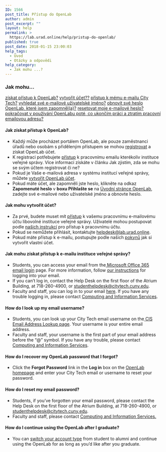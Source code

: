 ```yaml
---
ID: 1566
post_title: Přístup do OpenLab
author: admin
post_excerpt: ""
layout: help
permalink: >
  https://lab.urad.online/help/pristup-do-openlab/
published: true
post_date: 2018-01-15 23:00:03
help_tags:
  - Úvod
  - Otázky a odpovědi
help_category:
  - Jak mohu ...?
---
```

<h3>Jak mohu…</h3>
<a href="https://lab.urad.online/help/pristup-do-openlab/#gainaccess">získat přístup k OpenLab?</a>
<a href="https://lab.urad.online/help/pristup-do-openlab/#createaccount">vytvořit účet??</a>
<a href="https://lab.urad.online/help/pristup-do-openlab/#email">přístup k mému e-mailu City Tech?</a>
<a href="https://lab.urad.online/help/pristup-do-openlab/#username">vyhledat své e-mailové uživatelské jméno?</a>
<a href="https://lab.urad.online/help/pristup-do-openlab/#olpassword">obnovit své heslo OpenLab, které jsem zapomněl(a)?</a>
<a href="https://lab.urad.online/help/pristup-do-openlab/#emailpassword">resetovat moje e-mailové heslo?</a><a name="gainaccess"></a>
<a href="https://lab.urad.online/help/pristup-do-openlab/#alumni">pokračovat v používání OpenLabu poté, co ukončím práci a ztratím pracovní emailovou adresu?</a>
<h4>Jak získat přístup k OpenLab?</h4>
<ul>
 	<li>Každý může procházet portálem OpenLab, ale pouze zaměstnanci úřadů nebo osobám s přiděleným přístupem se mohou <a href="https://lab.urad.online/help/registrace-na-openlab/">registrovat</a> a získat OpenLab účet.</li>
 	<li>K registraci potřebujete <a href="https://lab.urad.online/help/accessing-your-city-tech-email-for-students/">přístup</a> k pracovnímu emailu kterékoliv instituce veřejné správy. Více informací získáte v článku Jak zjistím, zda se mohu se svým účtem registrovat či ne? </li>
 	<li>Pokud je Vaše e-mailová adresa v systému institucí veřejné správy, můžete <a href="https://lab.urad.online/help/registrace-na-openlab/">vytvořit OpenLab účet</a>.</li>
   	<li>Pokud máte účet, ale zapomněli jste heslo, klikněte na odkaz <strong>Zapomenuté heslo</strong> v <strong> boxu Přihlašte se</strong> na <a href="https://lab.urad.online/">Úvodní stránce OpenLab</a>, zadejte své e-mailové nebo uživatelské jméno a obnovte heslo.<a name="createaccount"></a></li>
</ul>
<h4>Jak mohu vytvořit účet?</h4>
<ul>
 	<li>Za prvé, budete muset mít <a href="https://lab.urad.online/help/accessing-your-city-tech-email-for-students/">přístup</a> k vašemu pracovnímu e-mailovému účtu libovolné instituce veřejné správy. Uživatelé mohou postupovat podle <a href="https://lab.urad.online/help/accessing-your-city-tech-email-for-students/">našich instrukcí</a> pro přístup k pracovnímu účtu.</li>
 	<li>Pokud se nemůžete přihlásit, kontaktujte <a href="mailto:studenthelpdesk@citytech.cuny.edu">helpdesk@lab.urad.online</a>.
 	</li><li>Pokud máte přístup k e-mailu, postupujte podle našich <a href="https://lab.urad.online/help/registrace-na-openlab/">pokynů</a> jak si vytvořit vlastní účet.<a name="email"></a></li>
</ul>
<h4>Jak mohu získat přístup k e-mailu instituce veřejné správy?</h4>
<ul>
 	<li>Students, you can access your email from the<a href="https://login.microsoftonline.com/login.srf?wa=wsignin1.0&amp;rpsnv=2&amp;ct=1377636614&amp;rver=6.1.6206.0&amp;wp=MBI_KEY&amp;wreply=https:%2F%2Fwww.outlook.com%2Fowa%2F&amp;id=260563&amp;whr=mail.citytech.cuny.edu&amp;CBCXT=out"> Microsoft Office 365 email login</a> page. For more information, follow <a href="https://lab.urad.online/help/accessing-your-city-tech-email-for-students/">our instructions</a> for logging into your email.</li>
 	<li>If you can’t log in, contact the Help Desk on the first floor of the Atrium Building, at 718-260-4900, or <a href="mailto:studenthelpdesk@citytech.cuny.edu">studenthelpdesk@citytech.cuny.edu</a>.</li>
 	<li>Faculty and staff, you can log in to your email <a href="http://email1.citytech.cuny.edu/gw/webacc">here</a>. If you have any trouble logging in, please contact <a href="http://cis.citytech.cuny.edu/index.aspx">Computing and Information Services</a>.</li>
</ul>
<a name="username"></a>
<h4>How do I look up my email username?</h4>
<ul>
 	<li>Students, you can look up your City Tech email username on the<a href="http://cis.citytech.cuny.edu/Student/it_student_findemail.aspx"> CIS Email Address Lookup page</a>. Your username is your entire email address.</li>
 	<li>Faculty and staff, your username is the first part of your email address before the “@” symbol. If you have any trouble, please contact <a href="http://cis.citytech.cuny.edu/index.aspx">Computing and Information Services</a>.</li>
</ul>
<a name="olpassword"></a>
<h4>How do I recover my OpenLab password that I forgot?</h4>
<ul>
 	<li>Click the <strong>Forgot Password</strong> link in the <strong>Log in</strong> box on the <a href="https://lab.urad.online/">OpenLab homepage</a> and enter your City Tech email or username to reset your password.</li>
</ul>
<a name="emailpassword"></a>
<h4>How do I reset my email password?</h4>
<ul>
 	<li>Students, if you’ve forgotten your email password, please contact the Help Desk on the first floor of the Atrium Building, at 718-260-4900, or <a href="mailto:studenthelpdesk@citytech.cuny.edu">studenthelpdesk@citytech.cuny.edu</a>.</li>
 	<li>Faculty and staff, please contact <a href="http://cis.citytech.cuny.edu/index.aspx">Computing and Information Services. </a></li>
</ul>
<a name="alumni"></a>
<h4>How do I continue using the OpenLab after I graduate?</h4>
<ul>
 	<li>You can <a href="https://lab.urad.online/help/changing-your-account-type-for-students-and-alumni/">switch your account type</a> from student to alumni and continue using the OpenLab for as long as you’d like after you graduate.</li>
</ul>